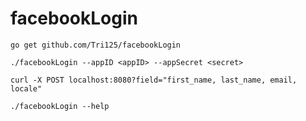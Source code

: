 # facebookLogin

``go get github.com/Tri125/facebookLogin``

``./facebookLogin --appID <appID> --appSecret <secret>``

``curl -X POST localhost:8080?field="first_name, last_name, email, locale"``

``./facebookLogin --help``
